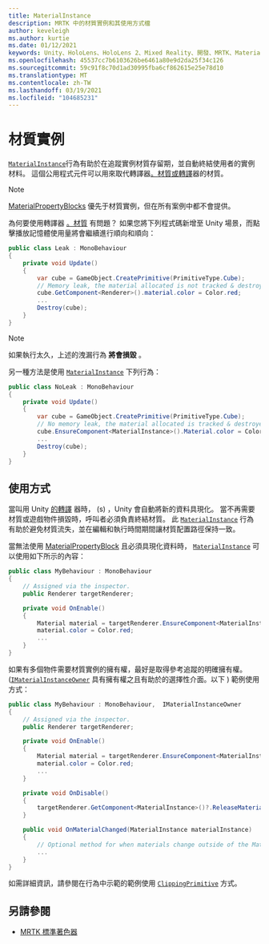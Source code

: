 ```yaml
---
title: MaterialInstance
description: MRTK 中的材質實例和其使用方式檔
author: keveleigh
ms.author: kurtie
ms.date: 01/12/2021
keywords: Unity、HoloLens、HoloLens 2、Mixed Reality、開發、MRTK、MaterialInstance、
ms.openlocfilehash: 45537cc7b6103626be6461a80e9d2da25f34c126
ms.sourcegitcommit: 59c91f8c70d1ad30995fba6cf862615e25e78d10
ms.translationtype: MT
ms.contentlocale: zh-TW
ms.lasthandoff: 03/19/2021
ms.locfileid: "104685231"
---
```

# <a name="material-instance"></a>材質實例

[`MaterialInstance`](xref:Microsoft.MixedReality.Toolkit.Rendering.MaterialInstance)行為有助於在追蹤實例材質存留期，並自動終結使用者的實例材料。 這個公用程式元件可以用來取代轉譯器[。材質](https://docs.unity3d.com/ScriptReference/Renderer-material.html)[或轉譯](https://docs.unity3d.com/ScriptReference/Renderer-materials.html)器的材質。

> [!NOTE]
> [MaterialPropertyBlocks](https://docs.unity3d.com/ScriptReference/MaterialPropertyBlock.html) 優先于材質實例，但在所有案例中都不會提供。

為何要使用轉譯器 [。材質](https://docs.unity3d.com/ScriptReference/Renderer-material.html) 有問題？ 如果您將下列程式碼新增至 Unity 場景，而點擊播放記憶體使用量將會繼續進行順向和順向：

```c#
public class Leak : MonoBehaviour
{
    private void Update()
    {
        var cube = GameObject.CreatePrimitive(PrimitiveType.Cube);
        // Memory leak, the material allocated is not tracked & destroyed.
        cube.GetComponent<Renderer>().material.color = Color.red;
        ...
        Destroy(cube);
    }
}
```

> [!NOTE]
> 如果執行太久，上述的洩漏行為 **將會損毀** 。

另一種方法是使用 [`MaterialInstance`](xref:Microsoft.MixedReality.Toolkit.Rendering.MaterialInstance) 下列行為：

```c#
public class NoLeak : MonoBehaviour
{
    private void Update()
    {
        var cube = GameObject.CreatePrimitive(PrimitiveType.Cube);
        // No memory leak, the material allocated is tracked & destroyed by MaterialInstance.
        cube.EnsureComponent<MaterialInstance>().Material.color = Color.red;
        ...
        Destroy(cube);
    }
}
```

## <a name="usage"></a>使用方式

當叫用 Unity [的轉譯](https://docs.unity3d.com/ScriptReference/Renderer-material.html) 器時， (s) ，Unity 會自動將新的資料具現化。 當不再需要材質或遊戲物件損毀時，呼叫者必須負責終結材質。 此 [`MaterialInstance`](xref:Microsoft.MixedReality.Toolkit.Rendering.MaterialInstance) 行為有助於避免材質流失，並在編輯和執行時間期間讓材質配置路徑保持一致。

當無法使用 [MaterialPropertyBlock](https://docs.unity3d.com/ScriptReference/MaterialPropertyBlock.html) 且必須具現化資料時， [`MaterialInstance`](xref:Microsoft.MixedReality.Toolkit.Rendering.MaterialInstance) 可以使用如下所示的內容：

```c#
public class MyBehaviour : MonoBehaviour
{
    // Assigned via the inspector.
    public Renderer targetRenderer;

    private void OnEnable()
    {
        Material material = targetRenderer.EnsureComponent<MaterialInstance>().Material;
        material.color = Color.red;
        ...
    }
}
```

如果有多個物件需要材質實例的擁有權，最好是取得參考追蹤的明確擁有權。  ([`IMaterialInstanceOwner`](xref:Microsoft.MixedReality.Toolkit.Rendering.IMaterialInstanceOwner) 具有擁有權之且有助於的選擇性介面。以下 ) 範例使用方式：

```c#
public class MyBehaviour : MonoBehaviour,  IMaterialInstanceOwner
{
    // Assigned via the inspector.
    public Renderer targetRenderer;

    private void OnEnable()
    {
        Material material = targetRenderer.EnsureComponent<MaterialInstance>().AcquireMaterial(this);
        material.color = Color.red;
        ...
    }

    private void OnDisable()
    {
        targetRenderer.GetComponent<MaterialInstance>()?.ReleaseMaterial(this)
    }

    public void OnMaterialChanged(MaterialInstance materialInstance)
    {
        // Optional method for when materials change outside of the MaterialInstance.
        ...
    }
}
```

如需詳細資訊，請參閱在行為中示範的範例使用 [`ClippingPrimitive`](xref:Microsoft.MixedReality.Toolkit.Utilities.ClippingPrimitive) 方式。

## <a name="see-also"></a>另請參閱

* [MRTK 標準著色器](mrtk-standard-shader.md)
